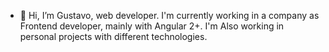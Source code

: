 - 👋 Hi, I’m Gustavo, web developer. I'm currently working in a company as Frontend developer, mainly with Angular 2+. I'm Also working in personal projects with different technologies.

<!---
gustavoriveram/gustavoriveram is a ✨ special ✨ repository because its `README.md` (this file) appears on your GitHub profile.
You can click the Preview link to take a look at your changes.
--->
